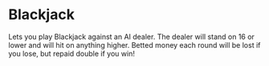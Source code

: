 # Blackjack
Lets you play Blackjack against an AI dealer. The dealer will stand on 16 or lower and will hit on anything higher. Betted money each round will be lost if you lose, but repaid double if you win!
